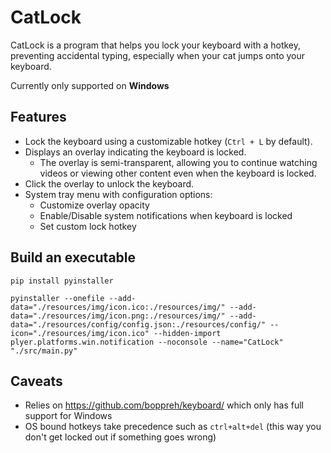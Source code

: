 # CatLock

CatLock is a program that helps you lock your keyboard with a hotkey, preventing accidental typing, especially when your cat jumps onto your keyboard.

Currently only supported on **Windows**

## Features
- Lock the keyboard using a customizable hotkey (`Ctrl + L` by default).
- Displays an overlay indicating the keyboard is locked.
  - The overlay is semi-transparent, allowing you to continue watching videos or viewing other content even when the keyboard is locked.
- Click the overlay to unlock the keyboard.
- System tray menu with configuration options:
  - Customize overlay opacity
  - Enable/Disable system notifications when keyboard is locked
  - Set custom lock hotkey
## Build an executable
`pip install pyinstaller`

```pyinstaller --onefile --add-data="./resources/img/icon.ico:./resources/img/" --add-data="./resources/img/icon.png:./resources/img/" --add-data="./resources/config/config.json:./resources/config/" --icon="./resources/img/icon.ico" --hidden-import plyer.platforms.win.notification --noconsole --name="CatLock" "./src/main.py"```
## Caveats
- Relies on https://github.com/boppreh/keyboard/ which only has full support for Windows
- OS bound hotkeys take precedence such as `ctrl+alt+del` (this way you don't get locked out if something goes wrong)
